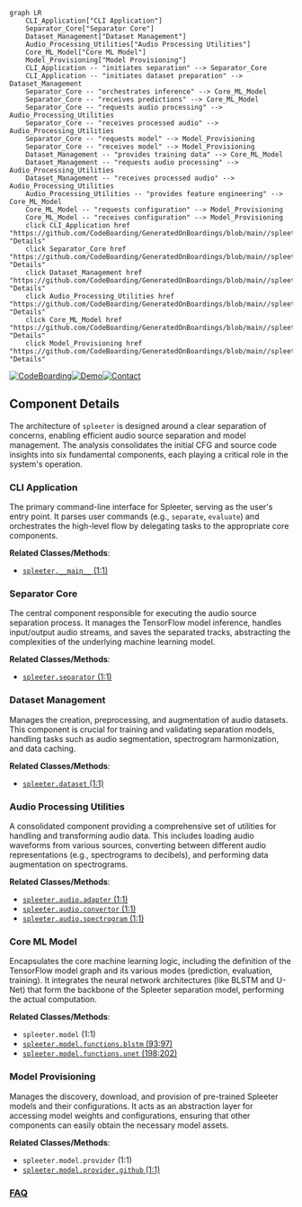 ```mermaid
graph LR
    CLI_Application["CLI Application"]
    Separator_Core["Separator Core"]
    Dataset_Management["Dataset Management"]
    Audio_Processing_Utilities["Audio Processing Utilities"]
    Core_ML_Model["Core ML Model"]
    Model_Provisioning["Model Provisioning"]
    CLI_Application -- "initiates separation" --> Separator_Core
    CLI_Application -- "initiates dataset preparation" --> Dataset_Management
    Separator_Core -- "orchestrates inference" --> Core_ML_Model
    Separator_Core -- "receives predictions" --> Core_ML_Model
    Separator_Core -- "requests audio processing" --> Audio_Processing_Utilities
    Separator_Core -- "receives processed audio" --> Audio_Processing_Utilities
    Separator_Core -- "requests model" --> Model_Provisioning
    Separator_Core -- "receives model" --> Model_Provisioning
    Dataset_Management -- "provides training data" --> Core_ML_Model
    Dataset_Management -- "requests audio processing" --> Audio_Processing_Utilities
    Dataset_Management -- "receives processed audio" --> Audio_Processing_Utilities
    Audio_Processing_Utilities -- "provides feature engineering" --> Core_ML_Model
    Core_ML_Model -- "requests configuration" --> Model_Provisioning
    Core_ML_Model -- "receives configuration" --> Model_Provisioning
    click CLI_Application href "https://github.com/CodeBoarding/GeneratedOnBoardings/blob/main//spleeter/CLI_Application.md" "Details"
    click Separator_Core href "https://github.com/CodeBoarding/GeneratedOnBoardings/blob/main//spleeter/Separator_Core.md" "Details"
    click Dataset_Management href "https://github.com/CodeBoarding/GeneratedOnBoardings/blob/main//spleeter/Dataset_Management.md" "Details"
    click Audio_Processing_Utilities href "https://github.com/CodeBoarding/GeneratedOnBoardings/blob/main//spleeter/Audio_Processing_Utilities.md" "Details"
    click Core_ML_Model href "https://github.com/CodeBoarding/GeneratedOnBoardings/blob/main//spleeter/Core_ML_Model.md" "Details"
    click Model_Provisioning href "https://github.com/CodeBoarding/GeneratedOnBoardings/blob/main//spleeter/Model_Provisioning.md" "Details"
```
[![CodeBoarding](https://img.shields.io/badge/Generated%20by-CodeBoarding-9cf?style=flat-square)](https://github.com/CodeBoarding/GeneratedOnBoardings)[![Demo](https://img.shields.io/badge/Try%20our-Demo-blue?style=flat-square)](https://www.codeboarding.org/demo)[![Contact](https://img.shields.io/badge/Contact%20us%20-%20contact@codeboarding.org-lightgrey?style=flat-square)](mailto:contact@codeboarding.org)

## Component Details

The architecture of `spleeter` is designed around a clear separation of concerns, enabling efficient audio source separation and model management. The analysis consolidates the initial CFG and source code insights into six fundamental components, each playing a critical role in the system's operation.

### CLI Application
The primary command-line interface for Spleeter, serving as the user's entry point. It parses user commands (e.g., `separate`, `evaluate`) and orchestrates the high-level flow by delegating tasks to the appropriate core components.


**Related Classes/Methods**:

- <a href="https://github.com/deezer/spleeter/blob/master/spleeter/__main__.py#L1-L1" target="_blank" rel="noopener noreferrer">`spleeter.__main__` (1:1)</a>


### Separator Core
The central component responsible for executing the audio source separation process. It manages the TensorFlow model inference, handles input/output audio streams, and saves the separated tracks, abstracting the complexities of the underlying machine learning model.


**Related Classes/Methods**:

- <a href="https://github.com/deezer/spleeter/blob/master/spleeter/separator.py#L1-L1" target="_blank" rel="noopener noreferrer">`spleeter.separator` (1:1)</a>


### Dataset Management
Manages the creation, preprocessing, and augmentation of audio datasets. This component is crucial for training and validating separation models, handling tasks such as audio segmentation, spectrogram harmonization, and data caching.


**Related Classes/Methods**:

- <a href="https://github.com/deezer/spleeter/blob/master/spleeter/dataset.py#L1-L1" target="_blank" rel="noopener noreferrer">`spleeter.dataset` (1:1)</a>


### Audio Processing Utilities
A consolidated component providing a comprehensive set of utilities for handling and transforming audio data. This includes loading audio waveforms from various sources, converting between different audio representations (e.g., spectrograms to decibels), and performing data augmentation on spectrograms.


**Related Classes/Methods**:

- <a href="https://github.com/deezer/spleeter/blob/master/spleeter/audio/adapter.py#L1-L1" target="_blank" rel="noopener noreferrer">`spleeter.audio.adapter` (1:1)</a>
- <a href="https://github.com/deezer/spleeter/blob/master/spleeter/audio/convertor.py#L1-L1" target="_blank" rel="noopener noreferrer">`spleeter.audio.convertor` (1:1)</a>
- <a href="https://github.com/deezer/spleeter/blob/master/spleeter/audio/spectrogram.py#L1-L1" target="_blank" rel="noopener noreferrer">`spleeter.audio.spectrogram` (1:1)</a>


### Core ML Model
Encapsulates the core machine learning logic, including the definition of the TensorFlow model graph and its various modes (prediction, evaluation, training). It integrates the neural network architectures (like BLSTM and U-Net) that form the backbone of the Spleeter separation model, performing the actual computation.


**Related Classes/Methods**:

- `spleeter.model` (1:1)
- <a href="https://github.com/deezer/spleeter/blob/master/spleeter/model/functions/blstm.py#L93-L97" target="_blank" rel="noopener noreferrer">`spleeter.model.functions.blstm` (93:97)</a>
- <a href="https://github.com/deezer/spleeter/blob/master/spleeter/model/functions/unet.py#L198-L202" target="_blank" rel="noopener noreferrer">`spleeter.model.functions.unet` (198:202)</a>


### Model Provisioning
Manages the discovery, download, and provision of pre-trained Spleeter models and their configurations. It acts as an abstraction layer for accessing model weights and configurations, ensuring that other components can easily obtain the necessary model assets.


**Related Classes/Methods**:

- `spleeter.model.provider` (1:1)
- <a href="https://github.com/deezer/spleeter/blob/master/spleeter/model/provider/github.py#L1-L1" target="_blank" rel="noopener noreferrer">`spleeter.model.provider.github` (1:1)</a>




### [FAQ](https://github.com/CodeBoarding/GeneratedOnBoardings/tree/main?tab=readme-ov-file#faq)